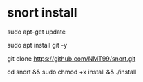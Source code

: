 # snort install
sudo apt-get update

sudo apt install git -y 

git clone https://github.com/NMT99/snort.git

cd snort && sudo chmod +x install && ./install
